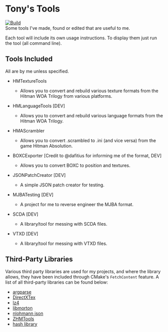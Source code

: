 # Tony's Tools
[![Build](https://github.com/AnthonyFuller/TonyTools/actions/workflows/build.yml/badge.svg)](https://github.com/AnthonyFuller/TonyTools/actions/workflows/build.yml)  
Some tools I've made, found or edited that are useful to me.

Each tool will include its own usage instructions. To display them just run the tool (all command line).

## Tools Included
All are by me unless specified.
- HMTextureTools
    - Allows you to convert and rebuild various texture formats from the Hitman WOA Trilogy from various platforms.

- HMLanguageTools \[DEV\]
    - Allows you to convert and rebuild various language formats from the Hitman WOA Trilogy.

- HMAScrambler
   - Allows you to convert .scrambled to .ini (and vice versa) from the game Hitman Absolution.

- BOXCExporter \[Credit to @dafitius for informing me of the format, DEV\]
    - Allows you to convert BOXC to position and textures.

- JSONPatchCreator \[DEV\]
    - A simple JSON patch creator for testing.

- MJBATesting \[DEV\]
    - A project for me to reverse engineer the MJBA format.

- SCDA \[DEV\]
    - A library/tool for messing with SCDA files.

- VTXD \[DEV\]
    - A library/tool for messing with VTXD files.

## Third-Party Libraries
Various third party libraries are used for my projects, and where the library allows, they have been included through CMake's `FetchContent` feature.
A list of all third-party libraries can be found below:
- [argparse](https://github.com/p-ranav/argparse)
- [DirectXTex](https://github.com/microsoft/DirectXTex)
- [lz4](https://github.com/lz4/lz4/)
- [libmorton](https://github.com/Forceflow/libmorton/)
- [nlohmann json](https://github.com/nlohmann/json)
- [ZHMTools](https://github.com/OrfeasZ/ZHMTools)
- [hash library](https://github.com/stbrumme/hash-library)
